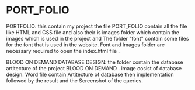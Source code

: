 # PORT_FOLIO
PORTFOLIO: 
this contain my project
the file PORT_FOLIO contain all the file  like HTML and CSS file 
and also their is images folder which contain the images which is used in the project
and The folder "font" contain some files for the font that is used in the website.
Font and Images folder are necessary required to open the index.html file .


BLOOD ON DEMAND DATABASE DESIGN:
the folder contain the database artitecture of the project BLOOD ON DEMAND .
image cosist of database design.
Word file contain Artitecture of database then implementation followed by the result and the Screenshot of the queries.
